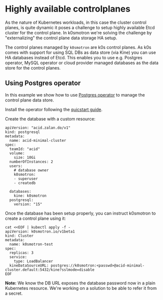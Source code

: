 # Highly available controlplanes

As the nature of Kubernetes workloads, in this case the cluster control planes, is quite dynamic it poses a challenge to setup highly available Etcd cluster for the control plane. In k0smotron we're solving the challenge by "externalizing" the control plane data storage HA setup.

The control planes managed by `k0smotron` are k0s control planes. As k0s comes with support for using SQL DBs as data store (via Kine) you can use HA databases instead of Etcd. This enables you to use e.g. Postgres operator, MySQL operator or cloud provider managed databases as the data store for the control planes.

## Using Postgres operator

In this example we show how to use [Postgres operator](https://postgres-operator.readthedocs.io/en/latest/) to manage the control plane data store.

Install the operator following the [quicstart guide](https://postgres-operator.readthedocs.io/en/latest/quickstart/).

Create the database with a custom resource:
```
apiVersion: "acid.zalan.do/v1"
kind: postgresql
metadata:
  name: acid-minimal-cluster
spec:
  teamId: "acid"
  volume:
    size: 10Gi
  numberOfInstances: 2
  users:
    # database owner
    k0smotron:
    - superuser
    - createdb

  databases:
    kine: k0smotron
  postgresql:
    version: "15"
```

Once the database has been setup properly, you can instruct k0smotron to create a control plane using it:

```shell
cat <<EOF | kubectl apply -f -
apiVersion: k0smotron.io/v1beta1
kind: Cluster
metadata:
  name: k0smotron-test
spec:
  replicas: 3
  service:
    type: LoadBalancer
  kineDataSourceURL: postgres://k0smotron:<passwd>@acid-minimal-cluster.default:5432/kine?sslmode=disable
EOF
```

**Note:** We know the DB URL exposes the database password now in a plain Kubernetes resource. We're working on a solution to be able to refer it from a secret.